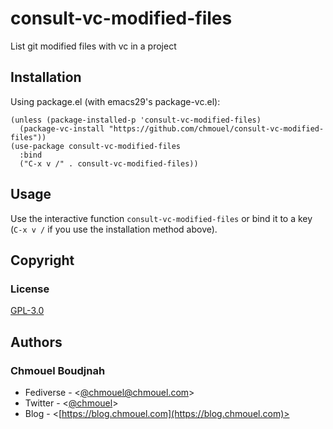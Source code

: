 # consult-vc-modified-files

List git modified files with vc in a project

## Installation

Using package.el (with emacs29's package-vc.el):

```elisp
(unless (package-installed-p 'consult-vc-modified-files)
  (package-vc-install "https://github.com/chmouel/consult-vc-modified-files"))
(use-package consult-vc-modified-files
  :bind
  ("C-x v /" . consult-vc-modified-files))
```

## Usage

Use the interactive function `consult-vc-modified-files` or bind it to a key
(`C-x v /` if you use the installation method above).

## Copyright

### License

[GPL-3.0](./LICENSE)

## Authors

### Chmouel Boudjnah

- Fediverse - <[@chmouel@chmouel.com](https://fosstodon.org/@chmouel)>
- Twitter - <[@chmouel](https://twitter.com/chmouel)>
- Blog - <[https://blog.chmouel.com](https://blog.chmouel.com)>
